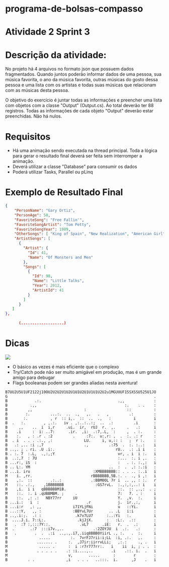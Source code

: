 # programa-de-bolsas-compasso

# Atividade 2 Sprint 3

# Descrição da atividade:

No projeto há 4 arquivos no formato json que possuem dados fragmentados. Quando juntos poderão informar dados de uma pessoa, sua música favorita, o ano da música favorita, outras músicas do gosto dessa pessoa e uma lista com os artistas e todas suas músicas que relacionam com as músicas desta pessoa.

O objetivo do exercício é juntar todas as informações e preencher uma lista com objetos com a classe "Output" (Output.cs). Ao total deverão ter 88 registros. Todas as informações de cada objeto "Output" deverão estar preenchidas. Não há nulos.

# Requisitos

  * Há uma animação sendo executada na thread principal. Toda a lógica para gerar o resultado final deverá ser feita sem interromper a animação.
  * Deverá utilizar a classe "Database" para consumir os dados
  * Poderá utilizar Tasks, Parallel ou pLinq

# Exemplo de Resultado Final
```json
{
    "PersonName": "Gary Ortiz",
    "PersonAge": 50,
    "FavoriteSong": "Free Fallin'",
    "FavoriteSongArtist": "Tom Petty",
    "FavoriteSongYear": 1989,
    "OtherSongs": [ "King of Spain", "New Realization", "American Girl", "American Music", "Flapper Girl", "High and Dry", "Danny Boy", "Moonshadow", "Little Talks", "Party in the USA", "Summer of '69", "The Mother We Share", "The Weight" ],
    "ArtistSongs": [
      {
        "Artist": {
          "Id": 41,
          "Name": "Of Monsters and Men"
        },
        "Songs": [
          {
            "Id": 98,
            "Name": "Little Talks",
            "Year": 2012,
            "ArtistId": 41
          }
        ]
      }
   ]
},
      
      (...................)
```
# Dicas
[<img src="https://c.tenor.com/NPJgF7_j7RAAAAAM/dungeons-and-dragons-dungeon-master.gif">]()
* O básico as vezes é mais eficiente que o complexo
* Try/Catch pode não ser muito amigável em produção, mas é um grande amigo para debugar
* Flags booleanas podem ser grandes aliadas nesta aventura!


```
B7UU2U5U1UF2122j10OU2U2U2U1U2U1U1U2U1U1U1U2U2u1MGUUUF1SSXSSU525U1JO
G                                                                 .
B            .:.                                  .,,             :
B          .,,                                       :.    . .    :
B         ,,                       :                  ::          :
B        :.         ...:.  ..  .,   ,.   .   ,         .:         :
B       :.          , r  :: i,.  ::  ..  .,   :          i        i
B  .   :.        , ,.:.   iv . ,:..:..:;  ..  .:         .i       :
B     ,,    ..  i  i,r     .ui.  ir,  rUJ  r.  ,.     .   .:      i
B    .i     :  i: ..7:      .ir.  ,i:  .:7,.L,  :     ,  . :.     :
B    :.   , : .r . :2         .     :7:.  u:,r: ,  .  :. .: r     :
B  . i  . . . .:., ,:              LU.     i, u,:: :   ;  r :.    :
B   .: ,.. :i .,7                  .,         .:75  .  :. :..:    i
B ..,. ; . ri. .U .i:.                           rU..  .: .i i    :
B . :. 7  :.L,  .,:,;Y                            vr, . i  i :.   i
B  ..:,7  : 7U                                    :...  :. i ,.   :
B ...r:, iS  :                                    :   . :. :.,:   i
B .. L:. YM                                   ..  :  .  ,: :.:i   :
B ...i. iru                            :XMBBBBBBB:: . . .. :..i   i
M    i. ,rr.                          rBBBBBBB,5B.:. .  ., i ,:   i
B    ,:.  ::        .:..:             .:BBM0OL 7r i  .. ,, : :.   r
M    ::. .:.,    ,1BBBBBBB              :GS7rvL.  :.,:,:,..: i    i
B    ,i.  i i   qBBBBBBM1B.                       ::.  :: ,.,:  . ;
M    ::.  :. i .qUBBMBM. ;     .                  7:   7. . :     i
B    ::.  ,: .:   NBY77rr     iU                  Y.  ,v.  :.     i
B ...i.:   i  :                     .r            j.  ir.,:,      i
B ...i:r   ,: ,,              i71YLjFNi           u   ::Yi.       i
B ...::Y,   ,, :              :BBYvL7Ur       .. .L   i:i         :
B ..,.i:;.  .: :               .k7v7LU7      :..:Yi   :.          i
B  ....J.i. 7::L:.              .kjJjX.      :   :L:.  .::        :
B   .  :7 :,:::7Y::.             .vL7      .iE:   r.  .  .:       i
M  .       .:7  :::i7v.,..             .:2ZOYJU  i  .:.   .:      :
B   .        .  .  .:i  ..,.,.i7,.iiq8BBB0YiirL ., :.   .  :.     i
B              .....         :.  7vrFJ7rii:i;LL  :i, .:.   ,.     :
B             ....... .     :.  ,J7ir:iirrvLLi;   ,:.:     ., .   i
M              ..... .      :  i :r7r777rr:.   i    ii  i, ; . .  :
B             . . . . .    .: :i....,..        .i    .::. i.  .   i
M                           v,       .....      :        r        :
B         . .              ,i   . . .   ..:::.  i.      ,J    .   i
```

